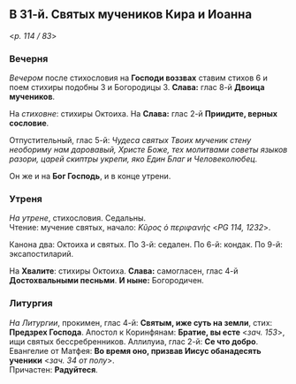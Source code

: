 ## В 31-й. Святых мучеников Кира и Иоанна

<*p. 114 / 83*>

### Вечерня

*Вечером* после стихословия на **Господи воззвах** ставим стихов 6 и поем стихиры подобны 3 и 
Богородицы 3. **Слава:** глас 8-й **Двоица мучеников**.  

На *стиховне*: стихиры Октоиха. На **Слава:** глас 2-й **Приидите, верных сословие**.  

Отпустительный, глас 5-й: *Чудеса святых Твоих мученик стену необоpиму нам даpовавый, Хpисте Боже, 
тех молитвами советы языков pазоpи, царей скиптры укрепи, яко Един Благ и Человеколюбец*. 

Он же и на **Бог Господь**, и в конце утрени. 

### Утреня

*На утрене*, стихословия. Седальны.    
Чтение: мучение святых, начало: *Κῦρος ὁ περιφανής* <*PG 114, 1232*>. 

Канона два: Октоиха и святых. 
По 3-й: седален. 
По 6-й: кондак. 
По 9-й: эксапостиларий. 

На **Хвалите**: стихиры Октоиха. **Слава:** самогласен, глас 4-й **Достохвальными песньми**. 
**И ныне:** Богородичен.       

### Литургия

*На Литургии*, прокимен, глас 4-й: **Святым, иже суть на земли**, стих: **Предзрех Господа**.
Апостол к Коринфянам: **Братие, вы есте** <*зач. 153*>, ищи святых бессребренников.
Аллилуиа, глас 2-й: **Се что добро**. 
Евангелие от Матфея: **Во время оно, призвав Иисус обанадесять ученики** <*зач. 34 от полу*>.  
Причастен: **Радуйтеся**. 
